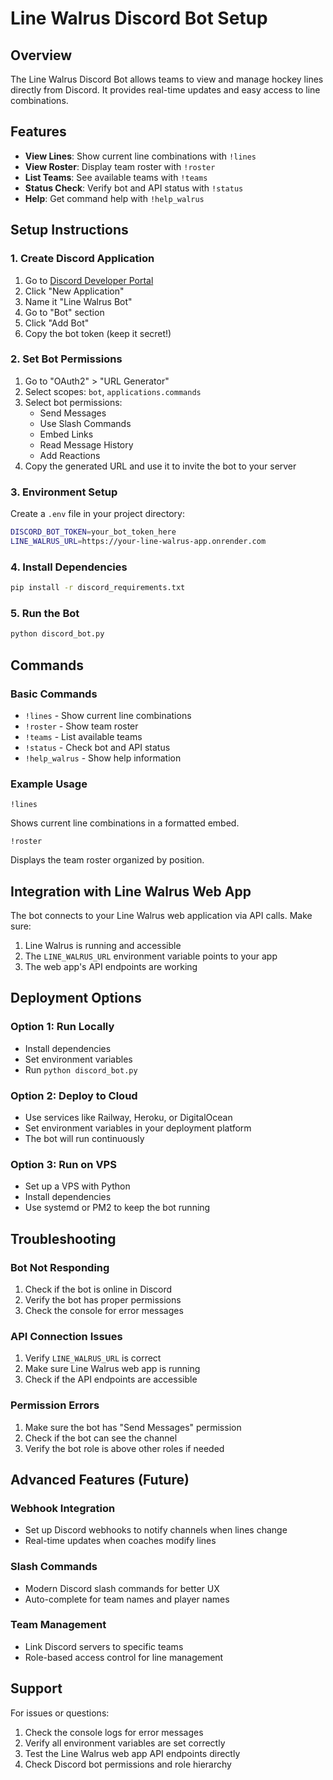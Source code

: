 # Line Walrus Discord Bot Setup

## Overview
The Line Walrus Discord Bot allows teams to view and manage hockey lines directly from Discord. It provides real-time updates and easy access to line combinations.

## Features
- **View Lines**: Show current line combinations with `!lines`
- **View Roster**: Display team roster with `!roster`
- **List Teams**: See available teams with `!teams`
- **Status Check**: Verify bot and API status with `!status`
- **Help**: Get command help with `!help_walrus`

## Setup Instructions

### 1. Create Discord Application
1. Go to [Discord Developer Portal](https://discord.com/developers/applications)
2. Click "New Application"
3. Name it "Line Walrus Bot"
4. Go to "Bot" section
5. Click "Add Bot"
6. Copy the bot token (keep it secret!)

### 2. Set Bot Permissions
1. Go to "OAuth2" > "URL Generator"
2. Select scopes: `bot`, `applications.commands`
3. Select bot permissions:
   - Send Messages
   - Use Slash Commands
   - Embed Links
   - Read Message History
   - Add Reactions
4. Copy the generated URL and use it to invite the bot to your server

### 3. Environment Setup
Create a `.env` file in your project directory:
```bash
DISCORD_BOT_TOKEN=your_bot_token_here
LINE_WALRUS_URL=https://your-line-walrus-app.onrender.com
```

### 4. Install Dependencies
```bash
pip install -r discord_requirements.txt
```

### 5. Run the Bot
```bash
python discord_bot.py
```

## Commands

### Basic Commands
- `!lines` - Show current line combinations
- `!roster` - Show team roster
- `!teams` - List available teams
- `!status` - Check bot and API status
- `!help_walrus` - Show help information

### Example Usage
```
!lines
```
Shows current line combinations in a formatted embed.

```
!roster
```
Displays the team roster organized by position.

## Integration with Line Walrus Web App

The bot connects to your Line Walrus web application via API calls. Make sure:
1. Line Walrus is running and accessible
2. The `LINE_WALRUS_URL` environment variable points to your app
3. The web app's API endpoints are working

## Deployment Options

### Option 1: Run Locally
- Install dependencies
- Set environment variables
- Run `python discord_bot.py`

### Option 2: Deploy to Cloud
- Use services like Railway, Heroku, or DigitalOcean
- Set environment variables in your deployment platform
- The bot will run continuously

### Option 3: Run on VPS
- Set up a VPS with Python
- Install dependencies
- Use systemd or PM2 to keep the bot running

## Troubleshooting

### Bot Not Responding
1. Check if the bot is online in Discord
2. Verify the bot has proper permissions
3. Check the console for error messages

### API Connection Issues
1. Verify `LINE_WALRUS_URL` is correct
2. Make sure Line Walrus web app is running
3. Check if the API endpoints are accessible

### Permission Errors
1. Make sure the bot has "Send Messages" permission
2. Check if the bot can see the channel
3. Verify the bot role is above other roles if needed

## Advanced Features (Future)

### Webhook Integration
- Set up Discord webhooks to notify channels when lines change
- Real-time updates when coaches modify lines

### Slash Commands
- Modern Discord slash commands for better UX
- Auto-complete for team names and player names

### Team Management
- Link Discord servers to specific teams
- Role-based access control for line management

## Support

For issues or questions:
1. Check the console logs for error messages
2. Verify all environment variables are set correctly
3. Test the Line Walrus web app API endpoints directly
4. Check Discord bot permissions and role hierarchy
